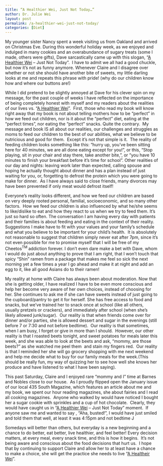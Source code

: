 ```yaml
---
title: “A Healthier Wei, Just Not Today…”
author: Dr. Julie Wei
layout: post
permalink: /a-healthier-wei-just-not-today/
categories: [Diet]
---
```

My younger sister Nancy spent a week visiting us from Oakland and arrived on Christmas Eve. During this wonderful holiday week, as we enjoyed and indulged in many cookies and an overabundance of sugary treats (some I made, others were gifts), Dave sarcastically came up with this slogan, “[A Healthier Wei][1] – Just Not Today”.  I have to admit we all had a good chuckle, but now it’s not as funny anymore. Whenever Claire and I disagree over whether or not she should have another bite of sweets, my little darling looks at me and repeats this phrase with pride! (why do our children know how and where our buttons are!)

While I did pretend to be slightly annoyed at Dave for his clever spin on my message, for the past couple of weeks I have reflected on the importance of being completely honest with myself and my readers about the realities of our lives vs. “[A Healthier Wei][1]”.  First, those who read my book will know right away that my book is not about telling mothers how to be “perfect” in how we feed out children, nor is it about the “perfect” diet, eating at the “perfect times”, nor eating the “perfect” snacks. Quite the contrary.  My message and book IS all about our realities, our challenges and struggles as moms to feed our children to the best of our abilities, what we believe to be nutricious and good for them.  Except it’s not that simple is it.  The reality of feeding children looks something like this: “hurry up, you’ve been sitting here for 40 minutes, we are all done eating except for you!”, or this, “Stop playing, sit in your chair and stay there, take another bite,”, or “you have 10 minutes to finish your breakfast before it’s time for school”. Other realities of our day and nights: leaving work later than expected, calling spouse and hoping he actually thought about dinner and has a plan instead of just waiting for you, or, forgetting to defrost the protein which you were going to make for dinner.  As I have always said to close friends, many divorces may have been prevented if only meat would defrost itself!

Everyone’s reality looks different, and how we feed our children are based on very deeply rooted personal, familial, socioeconomic, and so many other factors.  How we feed our children is also influenced by what he/she seems to like/dislike to eat and how they react to us when we try to feed them. It’s just so hard so often. The conversation I am having every day with patients and their families is about feeding and eating in the context of their reality.  Suggestions I make have to fit with your values and your family’s schedule and what you believe to be important for your child’s health.  It is absolutely not reasonable to suggest that children simply never eat after 7pm, since it’s not even possible for me to promise myself that I will be free of my Cheetos<sup>TM </sup>addiction forever. I don’t even dare make a bet with Dave, whom I would do just about anything to prove that I am right, that I won’t touch that spicy “Shin” ramen from a package that makes me feel so sick the next morning yet a few times a year I go ahead and make it at night and add an egg to it, like all good Asians do to their ramen!

My reality at home with Claire has always been about moderation. Now that she is getting older, I have realized I have to be even more conscious and help her become very aware of her own choices, instead of choosing for her. She continues to ask me if she can have sweets instead of just going to the cupboard/pantry to get it for herself. She has free access to food and snacks, but we’ve trained her to snack once at school (like all others, usually pretzels or crackers), and immediately after school (when she’s likely allowed junk/sugar).  Our reality is that when friends come over for dinner and/or parties, she is allowed dessert and sugar in the evenings (still before 7 or 7:30 and not before bedtime).  Our reality is that sometimes, when I am busy, I forget or give in more than I should.  However, our other reality is that I roasted beets tonight, and sweet potatoes for meals later this week, and she was able to look at the beets and ask, “mommy, are those beets?” as she watched me peel them  and stain my fingers red.  Our reality is that I reminded her she will go grocery shopping with me next weekend and help me decide what to buy for our family meals for the week.(This should be really fun, my way of quizzing her to see how well she knows her produce and have listened to what I have been saying).

This past Saturday, Claire and I enjoyed rare “mommy and I” time at Barnes and Nobles close to our house.  As I proudly flipped open the January issue of our local 435 South Magazine, which features an article about me and my book, we spent our hour reading magazines, she about fairies and I read all cooking magazines.  Anyone who walked by would have noticed I bought her a sugar cookie with sprinkles and a cup of hot chocolate.  Clearly, they would have caught us in “[A Healthier Wei][1] – Just Not Today” moment.  If anyone saw me and wanted to say , “Aha, busted!”, I would have just smiled and told them that well, at least it was 4:15pm and not bedtime J

Somedays will better than others, but everyday is a new beginning and a chance to do better, eat better, live healthier, and feel better! Every decision matters, at every meal, every snack time, and this is how it begins.  It’s not being aware and conscious about the food decisions that hurt us.  I hope that by continuing to support Claire and allow her to at least have a chance to make a choice, she will get the practice she needs to live “[A Healtheir Wei][1]”.

 [1]: /the-book/ "The Book"
 [2]: /the-book